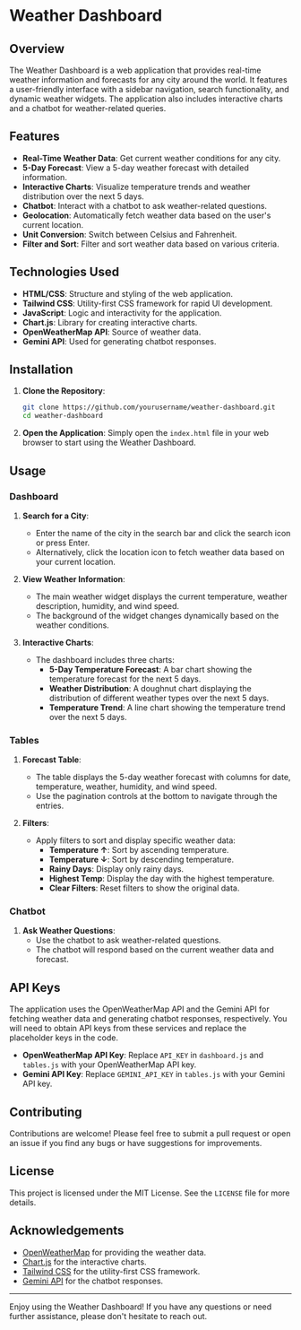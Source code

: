 # Weather Dashboard

## Overview

The Weather Dashboard is a web application that provides real-time weather information and forecasts for any city around the world. It features a user-friendly interface with a sidebar navigation, search functionality, and dynamic weather widgets. The application also includes interactive charts and a chatbot for weather-related queries.

## Features

- **Real-Time Weather Data**: Get current weather conditions for any city.
- **5-Day Forecast**: View a 5-day weather forecast with detailed information.
- **Interactive Charts**: Visualize temperature trends and weather distribution over the next 5 days.
- **Chatbot**: Interact with a chatbot to ask weather-related questions.
- **Geolocation**: Automatically fetch weather data based on the user's current location.
- **Unit Conversion**: Switch between Celsius and Fahrenheit.
- **Filter and Sort**: Filter and sort weather data based on various criteria.

## Technologies Used

- **HTML/CSS**: Structure and styling of the web application.
- **Tailwind CSS**: Utility-first CSS framework for rapid UI development.
- **JavaScript**: Logic and interactivity for the application.
- **Chart.js**: Library for creating interactive charts.
- **OpenWeatherMap API**: Source of weather data.
- **Gemini API**: Used for generating chatbot responses.

## Installation

1. **Clone the Repository**:

   ```bash
   git clone https://github.com/yourusername/weather-dashboard.git
   cd weather-dashboard
   ```

2. **Open the Application**:
   Simply open the `index.html` file in your web browser to start using the Weather Dashboard.

## Usage

### Dashboard

1. **Search for a City**:

   - Enter the name of the city in the search bar and click the search icon or press Enter.
   - Alternatively, click the location icon to fetch weather data based on your current location.

2. **View Weather Information**:

   - The main weather widget displays the current temperature, weather description, humidity, and wind speed.
   - The background of the widget changes dynamically based on the weather conditions.

3. **Interactive Charts**:
   - The dashboard includes three charts:
     - **5-Day Temperature Forecast**: A bar chart showing the temperature forecast for the next 5 days.
     - **Weather Distribution**: A doughnut chart displaying the distribution of different weather types over the next 5 days.
     - **Temperature Trend**: A line chart showing the temperature trend over the next 5 days.

### Tables

1. **Forecast Table**:

   - The table displays the 5-day weather forecast with columns for date, temperature, weather, humidity, and wind speed.
   - Use the pagination controls at the bottom to navigate through the entries.

2. **Filters**:
   - Apply filters to sort and display specific weather data:
     - **Temperature ↑**: Sort by ascending temperature.
     - **Temperature ↓**: Sort by descending temperature.
     - **Rainy Days**: Display only rainy days.
     - **Highest Temp**: Display the day with the highest temperature.
     - **Clear Filters**: Reset filters to show the original data.

### Chatbot

1. **Ask Weather Questions**:
   - Use the chatbot to ask weather-related questions.
   - The chatbot will respond based on the current weather data and forecast.

## API Keys

The application uses the OpenWeatherMap API and the Gemini API for fetching weather data and generating chatbot responses, respectively. You will need to obtain API keys from these services and replace the placeholder keys in the code.

- **OpenWeatherMap API Key**: Replace `API_KEY` in `dashboard.js` and `tables.js` with your OpenWeatherMap API key.
- **Gemini API Key**: Replace `GEMINI_API_KEY` in `tables.js` with your Gemini API key.

## Contributing

Contributions are welcome! Please feel free to submit a pull request or open an issue if you find any bugs or have suggestions for improvements.

## License

This project is licensed under the MIT License. See the `LICENSE` file for more details.

## Acknowledgements

- [OpenWeatherMap](https://openweathermap.org/) for providing the weather data.
- [Chart.js](https://www.chartjs.org/) for the interactive charts.
- [Tailwind CSS](https://tailwindcss.com/) for the utility-first CSS framework.
- [Gemini API](https://developers.google.com/generative-ai) for the chatbot responses.

---

Enjoy using the Weather Dashboard! If you have any questions or need further assistance, please don't hesitate to reach out.
